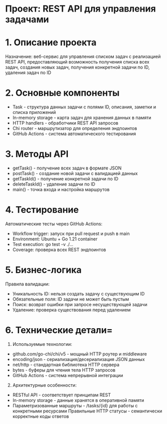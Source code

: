 # Проект: REST API для управления задачами

# 1. Описание проекта
Назначение: веб-сервис для управления списком задач с реализацией REST API, предоставляющий возможность получения списка всех задач, создания новых задач, получения конкретной задачи по ID, удаления задач по ID

# 2. Основные компоненты
- Task - структура данных задачи с полями ID, описания, заметки и списка приложений
- In-memory storage - карта задач для хранения данных в памяти
- HTTP handlers - обработчики REST API запросов
- Chi router - маршрутизатор для определения эндпоинтов
- GitHub Actions - система автоматического тестирования

# 3. Методы API
- getTask() - получение всех задач в формате JSON
- postTask() - создание новой задачи с валидацией данных
- getTaskId() - получение конкретной задачи по ID
- deleteTaskId() - удаление задачи по ID
- main() - точка входа и настройка маршрутов
  
# 4. Тестирование
Автоматические тесты через GitHub Actions:
- Workflow trigger: запуск при pull request и push в main
- Environment: Ubuntu + Go 1.21 container
- Test execution: go test -v ./...
- Coverage: проверка всех REST эндпоинтов
  
# 5. Бизнес-логика
Правила валидации:
- Уникальность ID: нельзя создать задачу с существующим ID
- Обязательные поля: ID задачи не может быть пустым
- Поиск: возврат ошибки при запросе несуществующей задачи
- Удаление: проверка существования перед удалением

# 6. Технические детали=
1. Используемые технологии:
  - github.com/go-chi/chi/v5 - мощный HTTP роутер и middleware
  - encoding/json - сериализация/десериализация JSON данных
  - net/http - стандартная библиотека HTTP сервера
  - bytes - буферы для чтения тела HTTP запросов
  - GitHub Actions - система непрерывной интеграции
2. Архитектурные особенности:
  - RESTful API - соответствует принципам REST
  - In-memory storage - данные хранятся в оперативной памяти
  - Параметризованные маршруты - /tasks/{id} для работы с конкретными ресурсами
Правильные HTTP статусы - семантически корректные коды ответов

